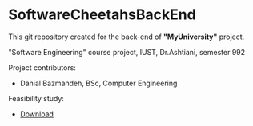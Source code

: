 # SoftwareCheetahsBackEnd
This git repository created for the back-end of **"MyUniversity"** project.

"Software Engineering" course project, IUST, Dr.Ashtiani, semester 992


Project contributors: 

* Danial Bazmandeh, BSc, Computer Engineering

Feasibility study:

* [Download](https://github.com/danibazi9/SoftwareCheetahsBackEnd/blob/master/Feasibility%20Study_Software%20Cheetahs.pdf)
